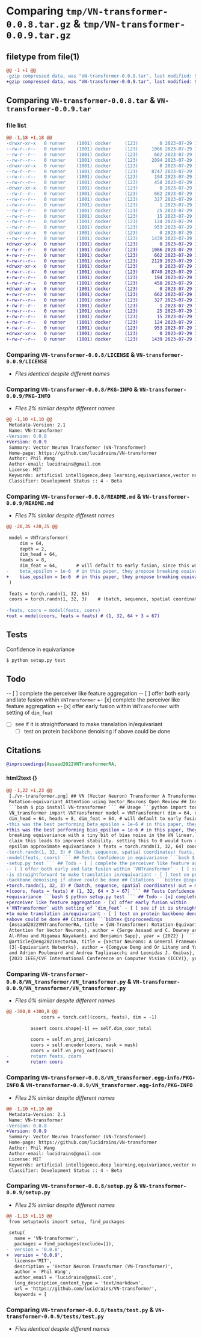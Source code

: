 # Comparing `tmp/VN-transformer-0.0.8.tar.gz` & `tmp/VN-transformer-0.0.9.tar.gz`

## filetype from file(1)

```diff
@@ -1 +1 @@
-gzip compressed data, was "VN-transformer-0.0.8.tar", last modified: Sat Jul 29 17:31:54 2023, max compression
+gzip compressed data, was "VN-transformer-0.0.9.tar", last modified: Sat Jul 29 18:34:56 2023, max compression
```

## Comparing `VN-transformer-0.0.8.tar` & `VN-transformer-0.0.9.tar`

### file list

```diff
@@ -1,18 +1,18 @@
-drwxr-xr-x   0 runner    (1001) docker     (123)        0 2023-07-29 17:31:54.232356 VN-transformer-0.0.8/
--rw-r--r--   0 runner    (1001) docker     (123)     1066 2023-07-29 17:31:42.000000 VN-transformer-0.0.8/LICENSE
--rw-r--r--   0 runner    (1001) docker     (123)      662 2023-07-29 17:31:54.232356 VN-transformer-0.0.8/PKG-INFO
--rw-r--r--   0 runner    (1001) docker     (123)     2094 2023-07-29 17:31:42.000000 VN-transformer-0.0.8/README.md
-drwxr-xr-x   0 runner    (1001) docker     (123)        0 2023-07-29 17:31:54.232356 VN-transformer-0.0.8/VN_transformer/
--rw-r--r--   0 runner    (1001) docker     (123)     8747 2023-07-29 17:31:42.000000 VN-transformer-0.0.8/VN_transformer/VN_transformer.py
--rw-r--r--   0 runner    (1001) docker     (123)      194 2023-07-29 17:31:42.000000 VN-transformer-0.0.8/VN_transformer/__init__.py
--rw-r--r--   0 runner    (1001) docker     (123)      458 2023-07-29 17:31:42.000000 VN-transformer-0.0.8/VN_transformer/rotations.py
-drwxr-xr-x   0 runner    (1001) docker     (123)        0 2023-07-29 17:31:54.232356 VN-transformer-0.0.8/VN_transformer.egg-info/
--rw-r--r--   0 runner    (1001) docker     (123)      662 2023-07-29 17:31:54.000000 VN-transformer-0.0.8/VN_transformer.egg-info/PKG-INFO
--rw-r--r--   0 runner    (1001) docker     (123)      327 2023-07-29 17:31:54.000000 VN-transformer-0.0.8/VN_transformer.egg-info/SOURCES.txt
--rw-r--r--   0 runner    (1001) docker     (123)        1 2023-07-29 17:31:54.000000 VN-transformer-0.0.8/VN_transformer.egg-info/dependency_links.txt
--rw-r--r--   0 runner    (1001) docker     (123)       25 2023-07-29 17:31:54.000000 VN-transformer-0.0.8/VN_transformer.egg-info/requires.txt
--rw-r--r--   0 runner    (1001) docker     (123)       15 2023-07-29 17:31:54.000000 VN-transformer-0.0.8/VN_transformer.egg-info/top_level.txt
--rw-r--r--   0 runner    (1001) docker     (123)      124 2023-07-29 17:31:54.232356 VN-transformer-0.0.8/setup.cfg
--rw-r--r--   0 runner    (1001) docker     (123)      953 2023-07-29 17:31:42.000000 VN-transformer-0.0.8/setup.py
-drwxr-xr-x   0 runner    (1001) docker     (123)        0 2023-07-29 17:31:54.232356 VN-transformer-0.0.8/tests/
--rw-r--r--   0 runner    (1001) docker     (123)     1439 2023-07-29 17:31:42.000000 VN-transformer-0.0.8/tests/test.py
+drwxr-xr-x   0 runner    (1001) docker     (123)        0 2023-07-29 18:34:56.502180 VN-transformer-0.0.9/
+-rw-r--r--   0 runner    (1001) docker     (123)     1066 2023-07-29 18:34:45.000000 VN-transformer-0.0.9/LICENSE
+-rw-r--r--   0 runner    (1001) docker     (123)      662 2023-07-29 18:34:56.502180 VN-transformer-0.0.9/PKG-INFO
+-rw-r--r--   0 runner    (1001) docker     (123)     2129 2023-07-29 18:34:45.000000 VN-transformer-0.0.9/README.md
+drwxr-xr-x   0 runner    (1001) docker     (123)        0 2023-07-29 18:34:56.498180 VN-transformer-0.0.9/VN_transformer/
+-rw-r--r--   0 runner    (1001) docker     (123)     8740 2023-07-29 18:34:45.000000 VN-transformer-0.0.9/VN_transformer/VN_transformer.py
+-rw-r--r--   0 runner    (1001) docker     (123)      194 2023-07-29 18:34:45.000000 VN-transformer-0.0.9/VN_transformer/__init__.py
+-rw-r--r--   0 runner    (1001) docker     (123)      458 2023-07-29 18:34:45.000000 VN-transformer-0.0.9/VN_transformer/rotations.py
+drwxr-xr-x   0 runner    (1001) docker     (123)        0 2023-07-29 18:34:56.502180 VN-transformer-0.0.9/VN_transformer.egg-info/
+-rw-r--r--   0 runner    (1001) docker     (123)      662 2023-07-29 18:34:56.000000 VN-transformer-0.0.9/VN_transformer.egg-info/PKG-INFO
+-rw-r--r--   0 runner    (1001) docker     (123)      327 2023-07-29 18:34:56.000000 VN-transformer-0.0.9/VN_transformer.egg-info/SOURCES.txt
+-rw-r--r--   0 runner    (1001) docker     (123)        1 2023-07-29 18:34:56.000000 VN-transformer-0.0.9/VN_transformer.egg-info/dependency_links.txt
+-rw-r--r--   0 runner    (1001) docker     (123)       25 2023-07-29 18:34:56.000000 VN-transformer-0.0.9/VN_transformer.egg-info/requires.txt
+-rw-r--r--   0 runner    (1001) docker     (123)       15 2023-07-29 18:34:56.000000 VN-transformer-0.0.9/VN_transformer.egg-info/top_level.txt
+-rw-r--r--   0 runner    (1001) docker     (123)      124 2023-07-29 18:34:56.502180 VN-transformer-0.0.9/setup.cfg
+-rw-r--r--   0 runner    (1001) docker     (123)      953 2023-07-29 18:34:45.000000 VN-transformer-0.0.9/setup.py
+drwxr-xr-x   0 runner    (1001) docker     (123)        0 2023-07-29 18:34:56.502180 VN-transformer-0.0.9/tests/
+-rw-r--r--   0 runner    (1001) docker     (123)     1439 2023-07-29 18:34:45.000000 VN-transformer-0.0.9/tests/test.py
```

### Comparing `VN-transformer-0.0.8/LICENSE` & `VN-transformer-0.0.9/LICENSE`

 * *Files identical despite different names*

### Comparing `VN-transformer-0.0.8/PKG-INFO` & `VN-transformer-0.0.9/PKG-INFO`

 * *Files 2% similar despite different names*

```diff
@@ -1,10 +1,10 @@
 Metadata-Version: 2.1
 Name: VN-transformer
-Version: 0.0.8
+Version: 0.0.9
 Summary: Vector Neuron Transformer (VN-Transformer)
 Home-page: https://github.com/lucidrains/VN-transformer
 Author: Phil Wang
 Author-email: lucidrains@gmail.com
 License: MIT
 Keywords: artificial intelligence,deep learning,equivariance,vector neurons,transformers,attention mechanism
 Classifier: Development Status :: 4 - Beta
```

### Comparing `VN-transformer-0.0.8/README.md` & `VN-transformer-0.0.9/README.md`

 * *Files 7% similar despite different names*

```diff
@@ -20,35 +20,35 @@
 
 model = VNTransformer(
     dim = 64,
     depth = 2,
     dim_head = 64,
     heads = 8,
     dim_feat = 64,       # will default to early fusion, since this was the best performing
-    beta_epsilon = 1e-6  # in this paper, they propose breaking equivariance with a tiny bit of bias noise in the VN linear. they claim this leads to improved stability. setting this to 0 would turn off the epsilon approximate equivariance
+    bias_epsilon = 1e-6  # in this paper, they propose breaking equivariance with a tiny bit of bias noise in the VN linear. they claim this leads to improved stability. setting this to 0 would turn off the epsilon approximate equivariance
 )
 
 feats = torch.randn(1, 32, 64)
 coors = torch.randn(1, 32, 3)    # (batch, sequence, spatial coordinates)
 
-feats, coors = model(feats, coors)
+out = model(coors, feats = feats) # (1, 32, 64 + 3 = 67)
 ```
 
 ## Tests
 
 Confidence in equivariance
 
 ```bash
 $ python setup.py test
 ```
 
 ## Todo
 
-- [ ] complete the perceiver like feature aggregation
-- [ ] offer both early and late fusion within `VNTransformer`
+- [x] complete the perceiver like feature aggregation
+- [x] offer early fusion within `VNTransformer` with setting of `dim_feat`
 - [ ] see if it is straightforward to make translation in/equivariant
     - [ ] test on protein backbone denoising if above could be done
 
 ## Citations
 
 ```bibtex
 @inproceedings{Assaad2022VNTransformerRA,
```

#### html2text {}

```diff
@@ -1,22 +1,23 @@
 [./vn-transformer.png] ## VN (Vector Neuron) Transformer A Transformer_made_of
 Rotation-equivariant_Attention using Vector_Neurons Open_Review ## Install
 ```bash $ pip install VN-transformer ``` ## Usage ```python import torch from
 VN_transformer import VNTransformer model = VNTransformer( dim = 64, depth = 2,
 dim_head = 64, heads = 8, dim_feat = 64, # will default to early fusion, since
-this was the best performing beta_epsilon = 1e-6 # in this paper, they propose
+this was the best performing bias_epsilon = 1e-6 # in this paper, they propose
 breaking equivariance with a tiny bit of bias noise in the VN linear. they
 claim this leads to improved stability. setting this to 0 would turn off the
 epsilon approximate equivariance ) feats = torch.randn(1, 32, 64) coors =
-torch.randn(1, 32, 3) # (batch, sequence, spatial coordinates) feats, coors =
-model(feats, coors) ``` ## Tests Confidence in equivariance ```bash $ python
-setup.py test ``` ## Todo - [ ] complete the perceiver like feature aggregation
-- [ ] offer both early and late fusion within `VNTransformer` - [ ] see if it
-is straightforward to make translation in/equivariant - [ ] test on protein
-backbone denoising if above could be done ## Citations ```bibtex @inproceedings
+torch.randn(1, 32, 3) # (batch, sequence, spatial coordinates) out = model
+(coors, feats = feats) # (1, 32, 64 + 3 = 67) ``` ## Tests Confidence in
+equivariance ```bash $ python setup.py test ``` ## Todo - [x] complete the
+perceiver like feature aggregation - [x] offer early fusion within
+`VNTransformer` with setting of `dim_feat` - [ ] see if it is straightforward
+to make translation in/equivariant - [ ] test on protein backbone denoising if
+above could be done ## Citations ```bibtex @inproceedings
 {Assaad2022VNTransformerRA, title = {VN-Transformer: Rotation-Equivariant
 Attention for Vector Neurons}, author = {Serge Assaad and C. Downey and Rami
 Al-Rfou and Nigamaa Nayakanti and Benjamin Sapp}, year = {2022} } ``` ```bibtex
 @article{Deng2021VectorNA, title = {Vector Neurons: A General Framework for SO
 (3)-Equivariant Networks}, author = {Congyue Deng and Or Litany and Yueqi Duan
 and Adrien Poulenard and Andrea Tagliasacchi and Leonidas J. Guibas}, journal =
 {2021 IEEE/CVF International Conference on Computer Vision (ICCV)}, year =
```

### Comparing `VN-transformer-0.0.8/VN_transformer/VN_transformer.py` & `VN-transformer-0.0.9/VN_transformer/VN_transformer.py`

 * *Files 0% similar despite different names*

```diff
@@ -300,8 +300,8 @@
             coors = torch.cat((coors, feats), dim = -1)
 
         assert coors.shape[-1] == self.dim_coor_total
 
         coors = self.vn_proj_in(coors)
         coors = self.encoder(coors, mask = mask)
         coors = self.vn_proj_out(coors)
-        return feats, coors
+        return coors
```

### Comparing `VN-transformer-0.0.8/VN_transformer.egg-info/PKG-INFO` & `VN-transformer-0.0.9/VN_transformer.egg-info/PKG-INFO`

 * *Files 2% similar despite different names*

```diff
@@ -1,10 +1,10 @@
 Metadata-Version: 2.1
 Name: VN-transformer
-Version: 0.0.8
+Version: 0.0.9
 Summary: Vector Neuron Transformer (VN-Transformer)
 Home-page: https://github.com/lucidrains/VN-transformer
 Author: Phil Wang
 Author-email: lucidrains@gmail.com
 License: MIT
 Keywords: artificial intelligence,deep learning,equivariance,vector neurons,transformers,attention mechanism
 Classifier: Development Status :: 4 - Beta
```

### Comparing `VN-transformer-0.0.8/setup.py` & `VN-transformer-0.0.9/setup.py`

 * *Files 2% similar despite different names*

```diff
@@ -1,13 +1,13 @@
 from setuptools import setup, find_packages
 
 setup(
   name = 'VN-transformer',
   packages = find_packages(exclude=[]),
-  version = '0.0.8',
+  version = '0.0.9',
   license='MIT',
   description = 'Vector Neuron Transformer (VN-Transformer)',
   author = 'Phil Wang',
   author_email = 'lucidrains@gmail.com',
   long_description_content_type = 'text/markdown',
   url = 'https://github.com/lucidrains/VN-transformer',
   keywords = [
```

### Comparing `VN-transformer-0.0.8/tests/test.py` & `VN-transformer-0.0.9/tests/test.py`

 * *Files identical despite different names*

